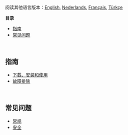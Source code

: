 阅读其他语言版本：[English](readme.md), [Nederlands](readmenl.md), [Français](readmefr.md), [Türkçe](readmetr.md)

**目录**

- [指南](#guides)
- [常见问题](#faqs)
<!-- - [常见问题](#faqs)
- [其他列表](#other-lists) -->

<br>

## 指南

- [下载、安装和使用](https://github.com/Anarios/return-youtube-dislike/wiki/Downloading,-Installing-&-Using)
- [故障排除](https://github.com/Anarios/return-youtube-dislike/wiki/Troubleshooting-Guide)
<!-- - [常见问题](FAQ.md)
- [何时及如何报告错误](Guide__Bug_Reporting.md)
- [贡献](https://github.com/Anarios/return-youtube-dislike/blob/main/CONTRIBUTING.md) -->
<!-- - [如何更新 wiki](/) -->

<br>

## 常见问题

- [常规](https://github.com/Anarios/return-youtube-dislike/blob/main/Docs/FAQcn.md)
- [安全](https://github.com/Anarios/return-youtube-dislike/blob/main/Docs/SECURITY-FAQcn.md)

<!-- - [隐私](FAQ_Privacy.md)
- [技术](FAQ_Technical.md)
- [创作者](FAQ_Creators.md)

<br>

## 其他列表

- [常见问题](Common_Problems.md)
- [重复的问题](Repeated_Questions.md)
- [重复的功能请求](Repeated_Feature_requests.md)
- [重复的问题](Repeated_Issues.md) -->